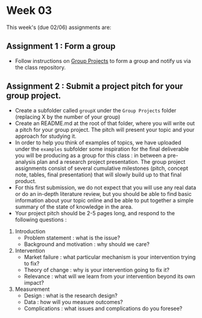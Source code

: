 # Week 03

This week's (due 02/06) assignments are:

## Assignment 1 : Form a group

- Follow instructions on [Group Projects](https://github.com/gui2de/ppol768-spring23/blob/aaa8986faf01321d0969bdbe404d887c68a0e95d/Group%20Projects/README.md) to form a group and notify us via the class repository.

## Assignment 2 : Submit a project pitch for your group project.

- Create a subfolder called `groupX` under the `Group Projects` folder (replacing X by the number of your group)
- Create an README.md at the root of that folder, where you will write out a pitch for your group project. The pitch will present your topic and your approach for studying it.
- In order to help you think of examples of topics, we have uploaded under the `examples` subfolder some inspiration for the final deliverable you will be producing as a group for this class : in between a pre-analysis plan and a research project presentation. The group project assignments consist of several cumulative milestones (pitch, concept note, tables, final presentation) that will slowly build up to that final product. 
- For this first submission, we do not expect that you will use any real data or do an in-depth literature review, but you should be able to find basic information about your topic online and be able to put together a simple summary of the state of knowledge in the area.
- Your project pitch should be 2-5 pages long, and respond to the following questions :
1. Introduction    
   - Problem statement : what is the issue?    
   - Background and motivation : why should we care?    
1. Intervention
   - Market failure : what particular mechanism is your intervention trying to fix?
   - Theory of change : why is your intervention going to fix it?
   - Relevance : what will we learn from your intervention beyond its own impact?
1. Measurement
   - Design : what is the research design?
   - Data : how will you measure outcomes?
   - Complications : what issues and complications do you foresee?
